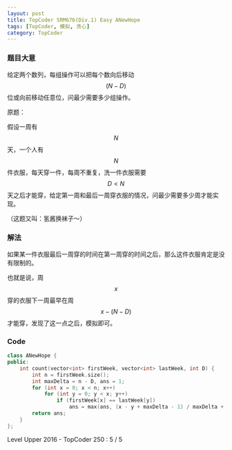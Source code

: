 ```yaml
---
layout: post
title: TopCoder SRM676(Div.1) Easy ANewHope
tags: [TopCoder, 模拟, 贪心]
category: TopCoder
---
```

### 题目大意

给定两个数列，每组操作可以把每个数向后移动$$(N-D)$$位或向前移动任意位，问最少需要多少组操作。

原题：

假设一周有$$N$$天，一个人有$$N$$件衣服，每天穿一件，每周不重复，洗一件衣服需要$$D < N$$天之后才能穿，给定第一周和最后一周穿衣服的情况，问最少需要多少周才能实现。

（这题又叫：氢酱换袜子～）

### 解法

如果某一件衣服最后一周穿的时间在第一周穿的时间之后，那么这件衣服肯定是没有限制的。

也就是说，周$$x$$穿的衣服下一周最早在周$$x-(N-D)$$才能穿，发现了这一点之后，模拟即可。

### Code

```cpp
class ANewHope {
public:
    int count(vector<int> firstWeek, vector<int> lastWeek, int D) {
        int n = firstWeek.size();
        int maxDelta = n - D, ans = 1;
        for (int x = 0; x < n; x++)
            for (int y = 0; y < x; y++)
                if (firstWeek[x] == lastWeek[y])
                    ans = max(ans, (x - y + maxDelta - 1) / maxDelta + 1);
        return ans;
    }
};
```

Level Upper 2016 - TopCoder 250 : 5 / 5
